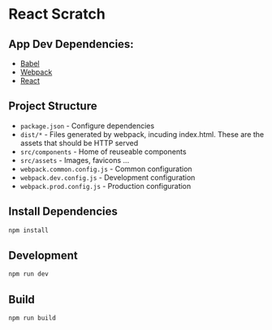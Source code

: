 # React Scratch

## App Dev Dependencies:

* [Babel](https://babeljs.io)
* [Webpack](http://webpack.github.io)
* [React](https://reactjs.org)

## Project Structure
* ```package.json``` - Configure dependencies
* ```dist/*``` - Files generated by webpack, incuding index.html. These are the assets that should be HTTP served
* ```src/components``` - Home of reuseable components
* ```src/assets``` - Images, favicons ...
* ```webpack.common.config.js``` - Common configuration
* ```webpack.dev.config.js``` - Development configuration
* ```webpack.prod.config.js``` - Production configuration

## Install Dependencies

```js
npm install
```

## Development
```js
npm run dev
```

## Build
```js
npm run build
```